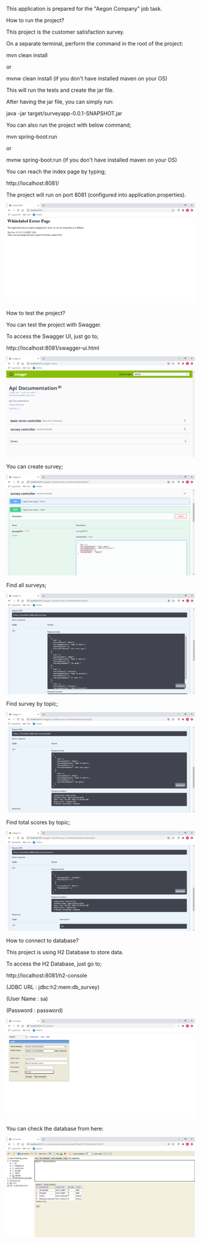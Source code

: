 This application is prepared for the "Aegon Company" job task. 

 

How to run the project? 

This project is the customer satisfaction survey. 

 

On a separate terminal, perform the command in the root of the project: 

mvn clean install 

or 

mvnw clean install  (if you don't have installed maven on your OS) 

This will run the tests and create the jar file. 

 

After having the jar file, you can simply run: 

java -jar target/surveyapp-0.0.1-SNAPSHOT.jar 

 

You can also run the project with below command; 

mvn spring-boot:run 

or 

mvnw spring-boot:run (if you don't have installed maven on your OS) 

 

You can reach the index page by typing; 

http://localhost:8081/ 

The project will run on port 8081 (configured into application.properties). 

 ![images](images/Screenshot_1.png)

 

 

How to test the project? 

You can test the project with Swagger. 

To access the Swagger UI, just go to; 

http://localhost:8081/swagger-ui.html 

 ![images](images/Screenshot_2.png) 

 

You can create survey; 

  ![images](images/Screenshot_3.png)

 

Find all surveys; 

  ![images](images/Screenshot_4.png)

 

Find survey by topic; 

  ![images](images/Screenshot_5.png)

 

Find total scores by topic; 

  ![images](images/Screenshot_6.png)

 

 

How to connect to database? 

This project is using H2 Database to store data. 

To access the H2 Database, just go to; 

http://localhost:8081/h2-console 

(JDBC URL : jdbc:h2:mem:db_survey) 

(User Name : sa) 

(Password : password) 

  ![images](images/Screenshot_7.png)

 

You can check the database from here: 

  ![images](images/Screenshot_8.png)

 
